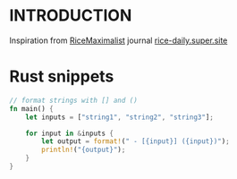 # INTRODUCTION

Inspiration from [RiceMaximalist](https://mobile.twitter.com/ricemaximalist) journal [rice-daily.super.site](https://rice-daily.super.site/)

# Rust snippets

```rust 
// format strings with [] and ()
fn main() {
    let inputs = ["string1", "string2", "string3"];

    for input in &inputs {
        let output = format!(" - [{input}] ({input})");
        println!("{output}");
    }
}
```
